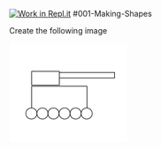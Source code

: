 [![Work in Repl.it](https://classroom.github.com/assets/work-in-replit-14baed9a392b3a25080506f3b7b6d57f295ec2978f6f33ec97e36a161684cbe9.svg)](https://classroom.github.com/online_ide?assignment_repo_id=3359564&assignment_repo_type=AssignmentRepo)
#001-Making-Shapes

Create the following image

<img src="armytank.png">